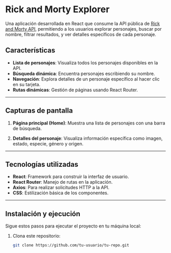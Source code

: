 # Rick and Morty Explorer

Una aplicación desarrollada en React que consume la API pública de [Rick and Morty API](https://rickandmortyapi.com/), permitiendo a los usuarios explorar personajes, buscar por nombre, filtrar resultados, y ver detalles específicos de cada personaje.

## Características

- **Lista de personajes**: Visualiza todos los personajes disponibles en la API.
- **Búsqueda dinámica**: Encuentra personajes escribiendo su nombre.
- **Navegación**: Explora detalles de un personaje específico al hacer clic en su tarjeta.
- **Rutas dinámicas**: Gestión de páginas usando React Router.

---

## Capturas de pantalla

1. **Página principal (Home)**:
   Muestra una lista de personajes con una barra de búsqueda.
   
2. **Detalles del personaje**:
   Visualiza información específica como imagen, estado, especie, género y origen.

---

## Tecnologías utilizadas

- **React**: Framework para construir la interfaz de usuario.
- **React Router**: Manejo de rutas en la aplicación.
- **Axios**: Para realizar solicitudes HTTP a la API.
- **CSS**: Estilización básica de los componentes.

---

## Instalación y ejecución

Sigue estos pasos para ejecutar el proyecto en tu máquina local:

1. Clona este repositorio:
   ```bash
   git clone https://github.com/tu-usuario/tu-repo.git
